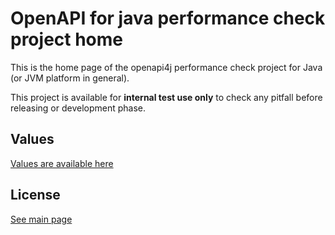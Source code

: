 # OpenAPI for java performance check project home

This is the home page of the openapi4j performance check project for Java (or JVM platform in general).

This project is available for **internal test use only** to check any pitfall before releasing or development phase.

## Values

[Values are available here](https://www.openapi4j.org/perf-values.html)

## License

[See main page](https://github.com/openapi4j/openapi4j#license)
